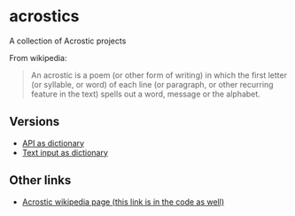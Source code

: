 # acrostics
A collection of Acrostic projects

From wikipedia:
> An acrostic is a poem (or other form of writing) in which the first letter (or syllable, or word) of each line (or paragraph, or other recurring feature in the text) spells out a word, message or the alphabet.

## Versions
- [API as dictionary]()
- [Text input as dictionary]()

## Other links
* [Acrostic wikipedia page (this link is in the code as well)](https://en.wikipedia.org/wiki/Acrostic)
